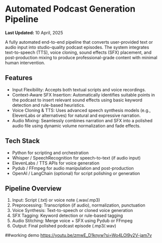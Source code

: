 # Automated Podcast Generation Pipeline

**Last Updated:** 10 April, 2025

A fully automated end-to-end pipeline that converts user-provided text or audio input into studio-quality podcast episodes. The system integrates text-to-speech (TTS), voice cloning, sound effects (SFX) placement, and post-production mixing to produce professional-grade content with minimal human intervention.

## Features

- Input Flexibility: Accepts both textual scripts and voice recordings.
- Context-Aware SFX Insertion: Automatically identifies suitable points in the podcast to insert relevant sound effects using basic keyword detection and rule-based heuristics.
- Voice Cloning & TTS: Uses advanced speech synthesis models (e.g., ElevenLabs or alternatives) for natural and expressive narration.
- Audio Mixing: Seamlessly combines narration and SFX into a polished audio file using dynamic volume normalization and fade effects.

## Tech Stack

- Python for scripting and orchestration  
- Whisper / SpeechRecognition for speech-to-text (if audio input)  
- ElevenLabs / TTS APIs for voice generation  
- Pydub / FFmpeg for audio manipulation and post-production  
- OpenAI / LangChain (optional) for script polishing or generation

## Pipeline Overview

1. Input: Script (.txt) or voice note (.wav/.mp3)
2. Preprocessing: Transcription (if audio), normalization, punctuation
3. Voice Synthesis: Text-to-speech or cloned voice generation
4. SFX Tagging: Keyword detection or rule-based tagging
5. Audio Stitching: Merge voice + SFX using Pydub or FFmpeg
6. Output: Final polished podcast episode (.mp3/.wav)

##working demo
https://youtu.be/zmwE_D1knyw?si=Wo4LOl9y2V-jam7v

